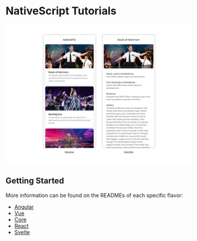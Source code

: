 # NativeScript Tutorials

<img alt="tutorial app preview" src="./screenshots/tutorial-example-app-preview.png" width="500">

## Getting Started

More information can be found on the READMEs of each specific flavor:

- [Angular](./angular-tutorial)
- [Vue](./vue-tutorial)
- [Core](./core-tutorial)
- [React](./react-tutorial)
- [Svelte](./svelte-tutorial)
